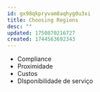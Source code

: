 ```yaml
---
id: gx98qkpryvam8aqhyg0u3xi
title: Choosing Regions
desc: ""
updated: 1750870216727
created: 1744563692343
---
```


- Compliance
- Proximidade
- Custos
- DIsponibilidade de serviço
